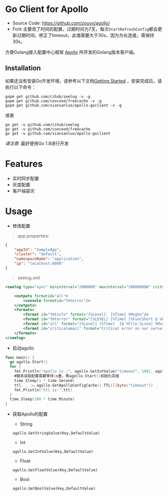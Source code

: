  Go Client for Apollo
================

* Source Code: https://github.com/zouyx/agollo/
* Fork 主要改了时间的配置，过期时间为7天，每次`StartRefreshConfig`都会更新过期时间。修正了timeout，此值需要大于30s，因为为长连接，需保持30s。

方便Golang接入配置中心框架 [Apollo](https://github.com/ctripcorp/apollo) 所开发的Golang版本客户端。

Installation
------------

如果还没有安装Go开发环境，请参考以下文档[Getting Started](http://golang.org/doc/install.html) ，安装完成后，请执行以下命令：

``` shell
gopm get github.com/cihub/seelog -v -g
gopm get github.com/coocood/freecache -v -g
gopm get github.com/xiansanluo/apollo-goclient -v -g
```

或者

``` shell
go get -u github.com/cihub/seelog
go get -u github.com/coocood/freecache
go get -u github.com/xiansanluo/apollo-goclient
```


*请注意*: 最好使用Go 1.8进行开发

# Features
* 实时同步配置
* 灰度配置
* 客户端容灾

# Usage

- 修改配置
> app.properties:
```json
{
    "appId": "SampleApp",
    "cluster": "default",
    "namespaceName": "application",
    "ip": "localhost:8080"
}
```  
> seelog.xml
```xml
<seelog type="sync" mininterval="2000000" maxinterval="100000000" critmsgcount="500" minlevel="debug">

    <outputs formatid="all">
        <console formatid="fmterror"/>
    </outputs>
    <formats>
        <format id="fmtinfo" format="[%Level]  [%Time] %Msg%n"/>
        <format id="fmterror" format="[%LEVEL] [%Time] [%FuncShort @ %File.%Line] %Msg%n"/>
        <format id="all" format="[%Level] [%Time]  [@ %File.%Line] %Msg%n"/>
        <format id="criticalemail" format="Critical error on our server!\n    %Time %Date %RelFile %Func %Msg \nSent by Seelog"/>
    </formats>
</seelog>
```

- 启动agollo

``` go
func main() {
  go agollo.Start()
  for {
    fmt.Println("apollo is :", agollo.GetIntValue("timeout", 100), agollo.GetStringValue("str", "100"))  
    #服务读取配置需要等待1s重，等agollo.Start()初始化完成
    time.Sleep(1 * time.Second)
    ttl, _ := agollo.GetApolloConfigCache().TTL([]byte("timeout"))
    fmt.Println("ttl is:",ttl)
  }
  time.Sleep(100 * time.Minute)
}
```

- 获取Apollo的配置
  - String
  
  ```
  agollo.GetStringValue(Key,DefaultValue)
  ```
  - Int
  
  ```
  agollo.GetIntValue(Key,DefaultValue)
  ```

  - Float
  
  ```
  agollo.GetFloatValue(Key,DefaultValue)
  ```

  - Bool
  
  ```
  agollo.GetBoolValue(Key,DefaultValue)
  ```
  



